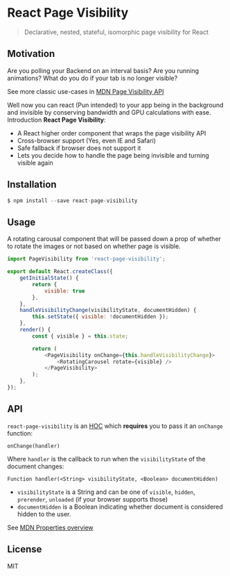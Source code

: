 # React Page Visibility
> Declarative, nested, stateful, isomorphic page visibility for React

## Motivation

Are you polling your Backend on an interval basis? Are you running animations? What do you do if your tab is no longer visible?

See more classic use-cases in [MDN Page Visibility API](https://developer.mozilla.org/en-US/docs/Web/API/Page_Visibility_API#Use_cases)

Well now you can react (Pun intended) to your app being in the background and invisible by conserving bandwidth and GPU calculations with ease.
Introduction **React Page Visibility**:

- A React higher order component that wraps the page visibility API
- Cross-browser support (Yes, even IE and Safari)
- Safe fallback if browser does not support it
- Lets you decide how to handle the page being invisible and turning visible again

## Installation

```js
$ npm install --save react-page-visibility
```

## Usage

A rotating carousal component that will be passed down a prop of whether to rotate the images
or not based on whether page is visible.

```js
import PageVisibility from 'react-page-visibility';

export default React.createClass({
    getInitialState() {
        return {
            visible: true
        },
    },
    handleVisibilityChange(visibilityState, documentHidden) {
        this.setState({ visible: !documentHidden });
    },
    render() {
        const { visible } = this.state;

        return (
            <PageVisibility onChange={this.handleVisibilityChange}>
                <RotatingCarousel rotate={visible} />
            </PageVisibility>
        );
    },
});
```

## API

`react-page-visibility` is an [HOC](https://medium.com/@franleplant/react-higher-order-components-in-depth-cf9032ee6c3e) which **requires** you to pass it an `onChange` function:

`onChange(handler)`

Where `handler` is the callback to run when the `visibilityState` of the document changes:

`Function handler(<String> visibilityState, <Boolean> documentHidden)`

- `visibilityState` is a String and can be one of `visible`, `hidden`, `prerender`, `unloaded` (if your browser supports those)
- `documentHidden` is a Boolean indicating whether document is considered hidden to the user.

See [MDN Properties overview](https://developer.mozilla.org/en-US/docs/Web/API/Page_Visibility_API#Properties_overview)

## License

MIT
